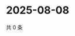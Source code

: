 # 2025-08-08

共 0 条

<!-- BEGIN ZHIHUVIDEO -->
<!-- 最后更新时间 Fri Aug 08 2025 01:15:01 GMT+0800 (China Standard Time) -->

<!-- END ZHIHUVIDEO -->
